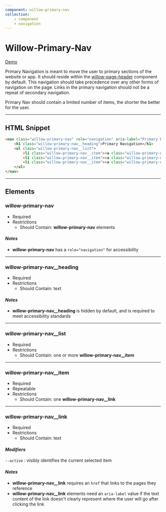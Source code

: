 ```yaml
---
component: willow-primary-nav
collection: 
    - component
    - navigation
---
```

# **Willow-Primary-Nav**

[Demo](http://codepen.io/team/UnumUX/pen/gmgMxY)

Primary Navigation is meant to move the user to primary sections of the website or app. It should reside within the [willow-page-header](../page-header) component by default. This navigation should take precedence over any other forms of navigation on the page. Links in the primary navigation should not be a repeat of secondary navigation.

Primary Nav should contain a limited number of items, the shorter the better for the user.

---

## HTML Snippet

```html
<nav class="willow-primary-nav" role="navigation" aria-label="Primary Navigation">
    <h1 class="willow-primary-nav__heading">Primary Navigation</h1>
    <ul class="willow-primary-nav__list">
        <li class="willow-primary-nav__item"><a class="willow-primary-nav__link" href="" aria-label="">Menu Item 1</a></li>
        <li class="willow-primary-nav__item"><a class="willow-primary-nav__link" href="" aria-label="">Menu Item 2</a></li>
        <li class="willow-primary-nav__item"><a class="willow-primary-nav__link" href="" aria-label="">Menu Item 3</a></li>
    </ul>
</nav>
```

---

## Elements

### willow-primary-nav

- Required
- Restrictions
  - Should Contain: **willow-primary-nav** elements

#### _Notes_

- **willow-primary-nav** has a `role="navigation"` for accessibility

---

### willow-primary-nav__heading

- Required
- Restrictions
  - Should Contain: text

#### _Notes_

- **willow-primary-nav__heading** is hidden by default, and is required to meet accessibility standards

---

### willow-primary-nav__list

- Required
- Restrictions
  - Should Contain: one or more **willow-primary-nav__item**

---

### willow-primary-nav__item

- Required
- Repeatable
- Restrictions
  - Should Contain: one **willow-primary-nav__link**

---

### willow-primary-nav__link

- Required
- Restrictions
  - Should Contain: text

#### _Modifiers_

`--active` : visibly identifies the current selected item

#### _Notes_

- **willow-primary-nav__link** requires an `href` that links to the pages they reference
- **willow-primary-nav__link** elements need an `aria-label` value if the text content of the link doesn't clearly represent where the user will go after clicking the link